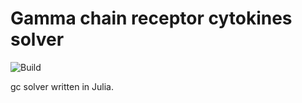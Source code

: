 # Gamma chain receptor cytokines solver

![Build](https://github.com/meyer-lab/gcSolver.jl/workflows/Build/badge.svg)

gc solver written in Julia.
